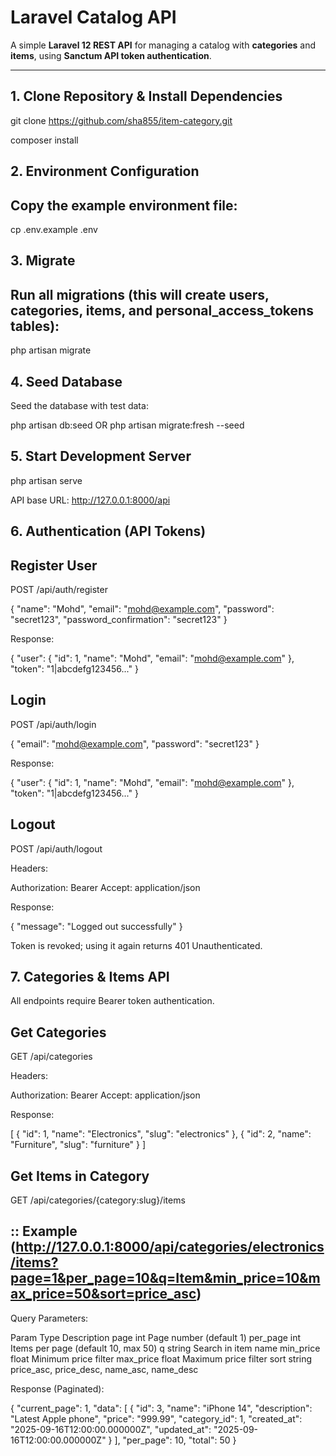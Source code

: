 # Laravel Catalog API

A simple **Laravel 12 REST API** for managing a catalog with **categories** and **items**, using **Sanctum API token authentication**.

---

## 1. Clone Repository & Install Dependencies


git clone https://github.com/sha855/item-category.git


composer install

## 2. Environment Configuration

## Copy the example environment file:

cp .env.example .env


## 3. Migrate


## Run all migrations (this will create users, categories, items, and personal_access_tokens tables):

php artisan migrate


## 4. Seed Database

Seed the database with test data:

php artisan db:seed  OR php artisan migrate:fresh --seed


## 5. Start Development Server
php artisan serve


API base URL: http://127.0.0.1:8000/api


## 6. Authentication (API Tokens)

## Register User

POST /api/auth/register

{
  "name": "Mohd",
  "email": "mohd@example.com",
  "password": "secret123",
  "password_confirmation": "secret123"
}


Response:

{
  "user": { "id": 1, "name": "Mohd", "email": "mohd@example.com" },
  "token": "1|abcdefg123456..."
}

## Login

POST /api/auth/login

{
  "email": "mohd@example.com",
  "password": "secret123"
}


Response:

{
  "user": { "id": 1, "name": "Mohd", "email": "mohd@example.com" },
  "token": "1|abcdefg123456..."
}


## Logout

POST /api/auth/logout

Headers:

Authorization: Bearer <token>
Accept: application/json


Response:

{
  "message": "Logged out successfully"
}


Token is revoked; using it again returns 401 Unauthenticated.

## 7. Categories & Items API

All endpoints require Bearer token authentication.

## Get Categories

GET /api/categories

Headers:

Authorization: Bearer <token>
Accept: application/json


Response:

[
  { "id": 1, "name": "Electronics", "slug": "electronics" },
  { "id": 2, "name": "Furniture", "slug": "furniture" }
]

## Get Items in Category

GET /api/categories/{category:slug}/items


## :: Example (http://127.0.0.1:8000/api/categories/electronics/items?page=1&per_page=10&q=Item&min_price=10&max_price=50&sort=price_asc)

Query Parameters:

Param	Type	Description
page	int	Page number (default 1)
per_page	int	Items per page (default 10, max 50)
q	string	Search in item name
min_price	float	Minimum price filter
max_price	float	Maximum price filter
sort	string	price_asc, price_desc, name_asc, name_desc

Response (Paginated):

{
  "current_page": 1,
  "data": [
    {
      "id": 3,
      "name": "iPhone 14",
      "description": "Latest Apple phone",
      "price": "999.99",
      "category_id": 1,
      "created_at": "2025-09-16T12:00:00.000000Z",
      "updated_at": "2025-09-16T12:00:00.000000Z"
    }
  ],
  "per_page": 10,
  "total": 50
}

